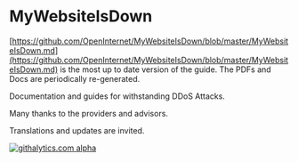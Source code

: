 MyWebsiteIsDown
===============
[https://github.com/OpenInternet/MyWebsiteIsDown/blob/master/MyWebsiteIsDown.md](https://github.com/OpenInternet/MyWebsiteIsDown/blob/master/MyWebsiteIsDown.md) is the most up to date version of the guide.  The PDFs and Docs are periodically re-generated.

Documentation and guides for withstanding DDoS Attacks.

Many thanks to the providers and advisors.

Translations and updates are invited.

[![githalytics.com alpha](https://cruel-carlota.pagodabox.com/dc4c191166ab89785c89e222c02e5572 "githalytics.com")](http://githalytics.com/OpenInternet/MyWebsiteIsDown)
